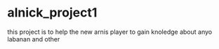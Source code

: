 # alnick_project1
this project is to help the new arnis player to gain knoledge about anyo labanan and other
